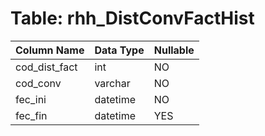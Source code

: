 # Table: rhh_DistConvFactHist

| Column Name | Data Type | Nullable |
|-------------|-----------|----------|
| cod_dist_fact | int | NO |
| cod_conv | varchar | NO |
| fec_ini | datetime | NO |
| fec_fin | datetime | YES |
